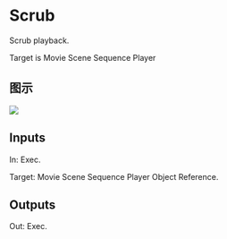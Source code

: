# Scrub

Scrub playback.

Target is Movie Scene Sequence Player

## 图示

![]($-20221218-20515186.png)

## Inputs

In: Exec.

Target: Movie Scene Sequence Player Object Reference.  

## Outputs

Out: Exec.

